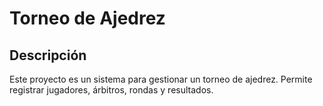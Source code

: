 # Torneo de Ajedrez

## Descripción
Este proyecto es un sistema para gestionar un torneo de ajedrez. Permite registrar jugadores, árbitros, rondas y resultados.

